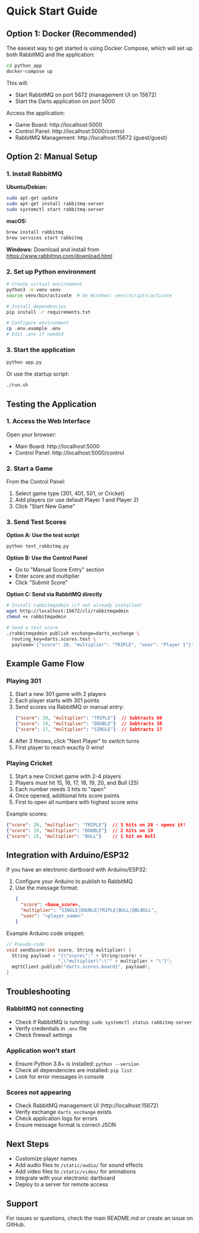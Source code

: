 # Quick Start Guide

## Option 1: Docker (Recommended)

The easiest way to get started is using Docker Compose, which will set up both RabbitMQ and the application:

```bash
cd python_app
docker-compose up
```

This will:
- Start RabbitMQ on port 5672 (management UI on 15672)
- Start the Darts application on port 5000

Access the application:
- Game Board: http://localhost:5000
- Control Panel: http://localhost:5000/control
- RabbitMQ Management: http://localhost:15672 (guest/guest)

## Option 2: Manual Setup

### 1. Install RabbitMQ

**Ubuntu/Debian:**
```bash
sudo apt-get update
sudo apt-get install rabbitmq-server
sudo systemctl start rabbitmq-server
```

**macOS:**
```bash
brew install rabbitmq
brew services start rabbitmq
```

**Windows:**
Download and install from https://www.rabbitmq.com/download.html

### 2. Set up Python environment

```bash
# Create virtual environment
python3 -m venv venv
source venv/bin/activate  # On Windows: venv\Scripts\activate

# Install dependencies
pip install -r requirements.txt

# Configure environment
cp .env.example .env
# Edit .env if needed
```

### 3. Start the application

```bash
python app.py
```

Or use the startup script:
```bash
./run.sh
```

## Testing the Application

### 1. Access the Web Interface

Open your browser:
- Main Board: http://localhost:5000
- Control Panel: http://localhost:5000/control

### 2. Start a Game

From the Control Panel:
1. Select game type (301, 401, 501, or Cricket)
2. Add players (or use default Player 1 and Player 2)
3. Click "Start New Game"

### 3. Send Test Scores

**Option A: Use the test script**
```bash
python test_rabbitmq.py
```

**Option B: Use the Control Panel**
- Go to "Manual Score Entry" section
- Enter score and multiplier
- Click "Submit Score"

**Option C: Send via RabbitMQ directly**
```bash
# Install rabbitmqadmin (if not already installed)
wget http://localhost:15672/cli/rabbitmqadmin
chmod +x rabbitmqadmin

# Send a test score
./rabbitmqadmin publish exchange=darts_exchange \
  routing_key=darts.scores.test \
  payload='{"score": 20, "multiplier": "TRIPLE", "user": "Player 1"}'
```

## Example Game Flow

### Playing 301

1. Start a new 301 game with 2 players
2. Each player starts with 301 points
3. Send scores via RabbitMQ or manual entry:
   ```json
   {"score": 20, "multiplier": "TRIPLE"}  // Subtracts 60
   {"score": 19, "multiplier": "DOUBLE"}  // Subtracts 38
   {"score": 17, "multiplier": "SINGLE"}  // Subtracts 17
   ```
4. After 3 throws, click "Next Player" to switch turns
5. First player to reach exactly 0 wins!

### Playing Cricket

1. Start a new Cricket game with 2-4 players
2. Players must hit 15, 16, 17, 18, 19, 20, and Bull (25)
3. Each number needs 3 hits to "open"
4. Once opened, additional hits score points
5. First to open all numbers with highest score wins

Example scores:
```json
{"score": 20, "multiplier": "TRIPLE"}  // 3 hits on 20 - opens it!
{"score": 19, "multiplier": "DOUBLE"}  // 2 hits on 19
{"score": 25, "multiplier": "BULL"}    // 1 hit on Bull
```

## Integration with Arduino/ESP32

If you have an electronic dartboard with Arduino/ESP32:

1. Configure your Arduino to publish to RabbitMQ
2. Use the message format:
   ```json
   {
     "score": <base_score>,
     "multiplier": "SINGLE|DOUBLE|TRIPLE|BULL|DBLBULL",
     "user": "<player_name>"
   }
   ```

Example Arduino code snippet:
```cpp
// Pseudo-code
void sendScore(int score, String multiplier) {
  String payload = "{\"score\":" + String(score) + 
                   ",\"multiplier\":\"" + multiplier + "\"}";
  mqttClient.publish("darts.scores.board1", payload);
}
```

## Troubleshooting

### RabbitMQ not connecting
- Check if RabbitMQ is running: `sudo systemctl status rabbitmq-server`
- Verify credentials in `.env` file
- Check firewall settings

### Application won't start
- Ensure Python 3.8+ is installed: `python --version`
- Check all dependencies are installed: `pip list`
- Look for error messages in console

### Scores not appearing
- Check RabbitMQ management UI (http://localhost:15672)
- Verify exchange `darts_exchange` exists
- Check application logs for errors
- Ensure message format is correct JSON

## Next Steps

- Customize player names
- Add audio files to `/static/audio/` for sound effects
- Add video files to `/static/video/` for animations
- Integrate with your electronic dartboard
- Deploy to a server for remote access

## Support

For issues or questions, check the main README.md or create an issue on GitHub.